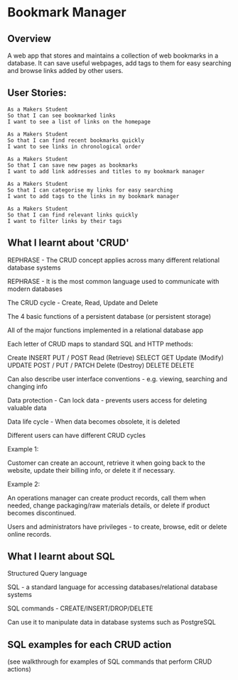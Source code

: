# Bookmark Manager

## Overview

A web app that stores and maintains a collection of web bookmarks in a database. It can save useful webpages, add tags to them for easy searching and browse links added by other users.

## User Stories:

```
As a Makers Student
So that I can see bookmarked links
I want to see a list of links on the homepage

As a Makers Student
So that I can find recent bookmarks quickly
I want to see links in chronological order

As a Makers Student
So that I can save new pages as bookmarks
I want to add link addresses and titles to my bookmark manager

As a Makers Student
So that I can categorise my links for easy searching
I want to add tags to the links in my bookmark manager

As a Makers Student
So that I can find relevant links quickly
I want to filter links by their tags
```

## What I learnt about 'CRUD'

REPHRASE - The CRUD concept applies across many different relational database systems

REPHRASE - It is the most common language used to communicate with modern databases

The CRUD cycle - Create, Read, Update and Delete

The 4 basic functions of a persistent database (or persistent storage)

All of the major functions implemented in a relational database app

Each letter of CRUD maps to standard SQL and HTTP methods:

Create	INSERT	PUT / POST
Read (Retrieve)	SELECT	GET
Update (Modify)	UPDATE	POST / PUT / PATCH
Delete (Destroy)	DELETE	DELETE

Can also describe user interface conventions - e.g. viewing, searching and changing info

Data protection - Can lock data - prevents users access for deleting valuable data

Data life cycle - When data becomes obsolete, it is deleted

Different users can have different CRUD cycles

Example 1:

Customer can create an account, retrieve it when going back to the website, update their billing info, or delete it if necessary.

Example 2:

An operations manager can create product records, call them when needed, change packaging/raw materials details, or delete if product becomes discontinued.

Users and administrators have privileges - to create, browse, edit or delete online records.

## What I learnt about SQL

Structured Query language

SQL - a standard language for accessing databases/relational database systems

SQL commands - CREATE/INSERT/DROP/DELETE

Can use it to manipulate data in database systems such as PostgreSQL

## SQL examples for each CRUD action

(see walkthrough for examples of SQL commands that perform CRUD actions)
